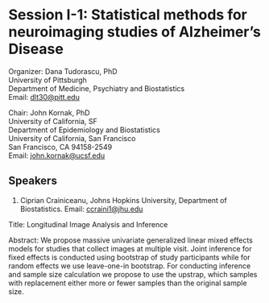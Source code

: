 # Session I-1: Statistical methods for neuroimaging studies of Alzheimer’s Disease

Organizer: Dana Tudorascu, PhD<br/>
University of Pittsburgh<br/>
Department of Medicine, Psychiatry and Biostatistics<br/>
Email: dlt30@pitt.edu<br/>

Chair: John Kornak, PhD<br/>
University of California, SF<br/>
Department of Epidemiology and Biostatistics<br/>
University of California, San Francisco<br/>
San Francisco, CA 94158-2549<br/>
Email: john.kornak@ucsf.edu<br/>

## Speakers

1.    Ciprian Crainiceanu, Johns Hopkins University, Department of Biostatistics. Email: ccraini1@jhu.edu
 
Title: Longitudinal Image Analysis and Inference<br/>
 
Abstract: We propose massive univariate generalized linear mixed effects models for studies that collect images at multiple visit. Joint inference for fixed effects is conducted using bootstrap of study participants while for random effects we use leave-one-in bootstrap. For conducting inference and sample size calculation we propose to use the upstrap, which samples with replacement either more or fewer samples than the original sample size.

